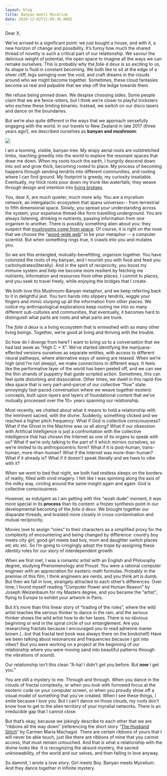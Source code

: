 ```yaml
---
layout: blog
title: Banyan meets Mycelium
date: 2020-12-02T21:04:36.800Z
---
```

Dear X, 

We’ve arrived to a significant point: we just bought a house, and with it, a new horizon of change and possibility. It’s funny how much the shared thread of novelty is such a critical part of our relationship. We savour the delicious weight of potential, the open space to imagine all the ways we can remake ourselves. This is probably why the *folie à deux* is so exciting to us, its shape is fluid in constant becoming. We both like to sit at the edge of a sheer cliff, legs swinging over the void, and craft dreams in the clouds around who we might become together. Sometimes, these cloud fantasies become so real and palpable that we step off the ledge towards them. 

We refuse being pinned down. We despise choosing sides. Some people claim that we are fence-sitters, but I think we’re closer to playful tricksters who eschew these limiting binaries. Instead, we switch on our disco lasers and dance on the boundaries. 

But we’re also quite different in the ways that we approach sensefully engaging with the world. In our travels to New Zealand in late 2017 (three years ago!), we described ourselves as **banyan and mushroom**: 

![](/images/mushroom-banyan.png)

I am a looming, visible, banyan tree. My wispy aerial roots are outstretched limbs, reaching greedily into the world to explore the resonant spaces that draw me down. When my roots touch the earth, I hungrily descend down into soil and grow thick, becoming rooted to place. My process of becoming happens through sending tendrils into different communities, and rooting where I can find ground. My footprint is greedy, my curiosity insatiable. Eventually, my thick roots pour down my trunk like waterfalls; they weave through design and intention into [living bridges](https://en.wikipedia.org/wiki/Living_root_bridge). 

You, dear X, are much quieter, much more wily. You are a mycelium network, an intergalactic ecosystem that spans universes-- from terrestrial to fifth dimensional space. Slowly, you spread your understanding across the system, your expansive thread-like form travelling underground. You are always listening, drinking in nutrients, passing information from one organism to another. There is possibly something alien about you: they suspect that [mushrooms come from space](https://www.explorebigsky.com/are-mushrooms-from-outer-space). Of course, it is right on the nose that we choose the “[wood-wide web](http://www.bbc.com/earth/story/20141111-plants-have-a-hidden-internet)” to be your metaphor -- a computer scientist. But when something rings true, it crawls into you and mutates you. 

So we are this entangled, mutually-benefitting, organism together. You have colonized the roots of my banyan, and I nourish you with food and feed you carbohydrates(literally). And in the spirit of reciprocity, you boost my immune system and help me become more resilient by fetching me nutrients, information and resources from other places. I commit to places, and you seek to travel freely, while enjoying the bridges that I create. 

We both love this Mushroom-Banyan metaphor, and we keep referring back to it in delightful jest. You turn hands into slippery tendrils, wiggle your fingers and mimic slurping up all the information from other places. We notice my anthropological explorations keep rooting me into so many different sub-cultures and communities, that eventually, it becomes hard to distinguish what parts are roots and what parts are trunk. 

The *folie à deux* is a living ecosystem that is enmeshed with so many other living beings. Together, we’re good at living and thriving with the trouble.

So how do I diverge from here? I want to bring us to a conversation that we had last week as “High C + X”. We’ve started identifying the marijuana-effected versions ourselves as separate entities, with access to different neural pathways, where alternative ways of seeing are relaxed. When we’re high (and I’m not sleepy), we make connections in different ways. It feels like the performative layer of the world has been peeled off, and we can see the thin strands of puppetry that guide scripted action. Sometimes, this can feel quite disturbing and dissociative. Other times, we dwell in this rapid-fire idea space that is very part-and-parcel of our collective “flow” state: annoyingly fast-paced conversation where we weave together esoteric concepts, built upon layers and layers of foundational content that we’ve mutually processed over the 10+ years spanning our relationship. 

Most recently, we chatted about what it means to hold a relationship with the imminent sacred, with the divine. Suddenly, something clicked and we reached a higher pitch frequency: What if God is collective consciousness? What if the Ghost in the Machine was us all along? What if our obsession with Artificial Intelligence is just a confrontation with the collective intelligence that has chosen the Internet as one of its organs to speak with us? What if we’re only talking to the part of it which mirrors ourselves, so we’re limited to its anthropocentric form? What if it is post-human, trans-human, more-than-human? What if the Internet was more-than-human? What if it already is? What if it doesn't speak literally and we have to vibe with it? 

When we went to bed that night, we both had restless sleeps on the borders of reality, filled with vivid imagery. I felt like I was spinning along the axis of the milky way, circling around the same insight again and again: God is collective consciousness. 

However, as indulgent as I am getting with this “woah dude” moment, it was more special in its **process** than its content: a frozen synthesis point in our developmental becoming of the *folie à deux*. We brought together our disparate threads, and braided more closely in cross-contamination and mutual reciprocity. 

Movies love to assign “roles” to their characters as a simplified proxy for the complexity of encountering and being changed by difference: country boy meets city girl, good girl meets bad boy, mom and daughter switch places etc etc etc. So I’m going to cringingly adopt the trope by assigning these identity roles for our story of interdependent growth: 

When we first met, I was a romantic artist with an English and Philosophy degree, studying Phenomenology and Proust. You were a rational computer engineer with an appreciation for esoteric math formulas. Probably in the premise of this film, I think engineers are nerds, and you think art is dumb. But then we fall in love, strangely attracted to each other’s differences. Over time, I found myself reading “Computer Power and Human Reason” by Joseph Weizenbaum for my Masters degree, and you became the “artist”, flying to Europe to exhibit your artwork in Paris. 

But it’s more than this linear story of “trading of the roles”, where the wild artist teaches the serious thinker to dance in the rain, and the serious thinker shows the wild artist how to do her taxes. There is no obvious beginning or end in the spiral circle of our entanglement. Are you researching fractals because I encouraged you to read adrienne maree brown (...but that fractal text book was always there on the bookshelf) Have we been talking about resonances and frequencies because I got into vibes? (but you were working on a project at the beginning of our relationship where you were moving sand into beautiful patterns through the vibrations of sound). 

Our relationship isn’t this clean “A-ha! I didn’t get you before. But ***now*** I get you.” 

You are still a mystery to me. Through and through. When you dance in the clouds of fractal complexity, or when you look with furrowed focus at the esoteric code on your computer screen, or when you proudly show off a visual model of something that you’ve created. When I see these things, I smile because I love you. But I can’t dance on those clouds, my roots don’t know how to get to the alien territory of your mycelial networks. There is an irreducible gap that I cannot close.  

But that’s okay, because we jokingly describe to each other that we are “ribbons all the way down” (referencing the short story “[The Husband Stitch](https://granta.com/the-husband-stitch/)” by Carmen Maria Machago)  There are certain ribbons of yours that I will never be able touch, just like there are ribbons of mine that you cannot access, that must remain untouched. And that is what a relationship with the divine looks like. It is recognizing the absurd mystery, the sacred unknowability, of the world and our selves, and then falling in love anyway. 

So dammit, I wrote a love story: Girl meets Boy. Banyan meets Mycelium. And they dance together in infinite mystery.